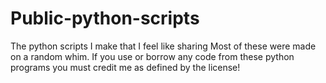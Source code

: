 # Public-python-scripts
The python scripts I make that I feel like sharing
Most of these were made on a random whim.
If you use or borrow any code from these python programs you must credit me as defined by the license!

